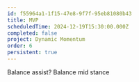 ```yaml
---
id: f55964a1-1f15-47e8-9f7f-95eb81080b43
title: MVP
scheduledTime: 2024-12-19T15:30:00.000Z
completed: false
project: Dynamic Momentum
order: 6
persistent: true
---
```


Balance assist?
Balance mid stance